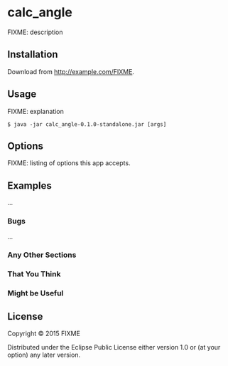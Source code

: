 # calc_angle

FIXME: description

## Installation

Download from http://example.com/FIXME.

## Usage

FIXME: explanation

    $ java -jar calc_angle-0.1.0-standalone.jar [args]

## Options

FIXME: listing of options this app accepts.

## Examples

...

### Bugs

...

### Any Other Sections
### That You Think
### Might be Useful

## License

Copyright © 2015 FIXME

Distributed under the Eclipse Public License either version 1.0 or (at
your option) any later version.
